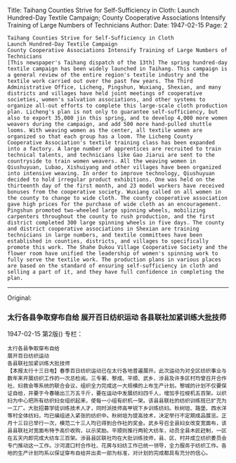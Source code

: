Title: Taihang Counties Strive for Self-Sufficiency in Cloth: Launch Hundred-Day Textile Campaign; County Cooperative Associations Intensify Training of Large Numbers of Technicians
Author:
Date: 1947-02-15
Page: 2

    Taihang Counties Strive for Self-Sufficiency in Cloth
    Launch Hundred-Day Textile Campaign
    County Cooperative Associations Intensify Training of Large Numbers of Technicians
    [This newspaper's Taihang dispatch of the 13th] The spring hundred-day textile campaign has been widely launched in Taihang. This campaign is a general review of the entire region's textile industry and the textile work carried out over the past few years. The Third Administrative Office, Licheng, Pingshun, Wuxiang, Shexian, and many districts and villages have held joint meetings of cooperative societies, women's salvation associations, and other systems to organize all-out efforts to complete this large-scale cloth production plan. Licheng's plan is not only to guarantee self-sufficiency, but also to export 35,000 jin this spring, and to develop 4,000 more women weavers during the campaign, and add 500 more hand-pulled shuttle looms. With weaving women as the center, all textile women are organized so that each group has a loom. The Licheng County Cooperative Association's textile training class has been expanded into a factory. A large number of apprentices are recruited to train technical talents, and technicians like Gao Jiarui are sent to the countryside to train women weavers. All the weaving women in Qiushuyuan, Lubao, Xishuiyang and other villages have been organized into intensive weaving. In order to improve technology, Qiushuyuan decided to hold irregular product exhibitions. One was held on the thirteenth day of the first month, and 23 model workers have received bonuses from the cooperative society. Wuxiang called on all women in the county to change to wide cloth. The county cooperative association gave high prices for the purchase of wide cloth as an encouragement. Pingshun promoted two-wheeled large spinning wheels, mobilizing carpenters throughout the county to rush production, and the first district completed 300 large spinning wheels in five days. The county and district cooperative associations in Shexian are training technicians in large numbers, and textile committees have been established in counties, districts, and villages to specifically promote this work. The Shahe Dukou Village Cooperative Society and the flower room have unified the leadership of women's spinning work to fully serve the textile work. The production plans in various places are based on the standard of ensuring self-sufficiency in cloth and selling a part of it, and they have full confidence in completing the plan.



<hr /> 

Original: 


### 太行各县争取穿布自给  展开百日纺织运动  各县联社加紧训练大批技师

1947-02-15
第2版()
专栏：

    太行各县争取穿布自给
    展开百日纺织运动
    各县联社加紧训练大批技师
    【本报太行十三日电】春季百日纺织运动已在太行各地普遍展开。此次运动为对全区纺织事业与数年来开展纺织工作的一次总检阅。三专署、黎成、平顺、武乡、涉县及许多区村均曾召开合作社、妇救会等系统的联合会议，组织全力完成这一大规模的上布生产计划。黎城的计划不仅要保证自给，并要于今春输出三万五千斤，要在运动中发展纺妇四千人，增加手拉梭机五百架。以织妇为中心把所有纺织妇女组织起来，使每一小组有织机一架。该县县联社的纺织训练班已扩充为一工厂。大批招募学徒训练技术人才，同时派技师高甲锐下乡训练纺妇。秋树垣、路堡、西水洋等村全体纺妇，均已编组进入紧张的纺织中。秋树垣为提高技术，决定举行不定期成品展览。正月十三日已举行一次，模范二十三人均已得到合作社的奖金。武乡号召全县妇女改变宽面布，该县县联社对宽面布特予高价收购，以示奖励。平顺则推行两轮大纺车，动员全县木匠赶制，一区在五天内即完成大纺车三百架。涉县县区联社均在大批训练技师，县、区、村并成立纺织委员会专门推动这一工作。沙河渡口村合作社、花房与妇纺工作已统一领导，全力服务于纺织工作。各地的生产计划均系以保证穿布自给并出卖一部为标准，对计划的完成都具有充分的信心。
